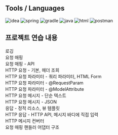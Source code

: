 ## Tools / Languages

![idea](https://skillicons.dev/icons?i=idea)
![spring](https://skillicons.dev/icons?i=spring)
![gradle](https://skillicons.dev/icons?i=gradle)
![java](https://skillicons.dev/icons?i=java)
![html](https://skillicons.dev/icons?i=html)
![postman](https://skillicons.dev/icons?i=postman)

## 프로젝트 연습 내용

로깅<br>
요청 매핑<br>
요청 매핑 - API<br>
HTTP 요청 - 기본, 헤더 조회<br>
HTTP 요청 파라미터 - 쿼리 파라미터, HTML Form<br> 
HTTP 요청 파라미터 - @RequestParam<br>
HTTP 요청 파라미터 - @ModelAttribute<br> 
HTTP 요청 메시지 - 단순 텍스트<br> 
HTTP 요청 메시지 - JSON<br>
응답 - 정적 리소스, 뷰 템플릿<br> 
HTTP 응답 - HTTP API, 메시지 바디에 직접 입력<br> 
HTTP 메시지 컨버터<br>
요청 매핑 핸들러 어댑터 구조<br>
